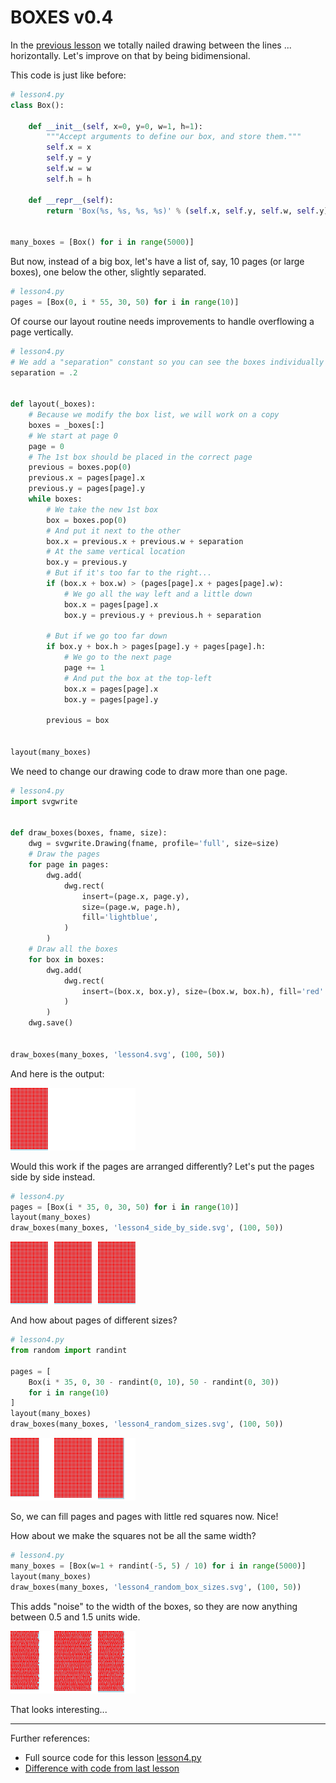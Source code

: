 # BOXES v0.4

In the [previous lesson](lesson3.run.html) we totally nailed drawing between
the lines ... horizontally. Let's improve on that by being bidimensional.

This code is just like before:

```python
# lesson4.py
class Box():

    def __init__(self, x=0, y=0, w=1, h=1):
        """Accept arguments to define our box, and store them."""
        self.x = x
        self.y = y
        self.w = w
        self.h = h

    def __repr__(self):
        return 'Box(%s, %s, %s, %s)' % (self.x, self.y, self.w, self.y)


many_boxes = [Box() for i in range(5000)]

```

But now, instead of a big box, let's have a list of, say, 10 pages (or large
boxes), one below the other, slightly separated.

```python
# lesson4.py
pages = [Box(0, i * 55, 30, 50) for i in range(10)]

```

Of course our layout routine needs improvements to handle overflowing a
page vertically.

```python
# lesson4.py
# We add a "separation" constant so you can see the boxes individually
separation = .2


def layout(_boxes):
    # Because we modify the box list, we will work on a copy
    boxes = _boxes[:]
    # We start at page 0
    page = 0
    # The 1st box should be placed in the correct page
    previous = boxes.pop(0)
    previous.x = pages[page].x
    previous.y = pages[page].y
    while boxes:
        # We take the new 1st box
        box = boxes.pop(0)
        # And put it next to the other
        box.x = previous.x + previous.w + separation
        # At the same vertical location
        box.y = previous.y
        # But if it's too far to the right...
        if (box.x + box.w) > (pages[page].x + pages[page].w):
            # We go all the way left and a little down
            box.x = pages[page].x
            box.y = previous.y + previous.h + separation

        # But if we go too far down
        if box.y + box.h > pages[page].y + pages[page].h:
            # We go to the next page
            page += 1
            # And put the box at the top-left
            box.x = pages[page].x
            box.y = pages[page].y

        previous = box


layout(many_boxes)

```

We need to change our drawing code to draw more than one page.

```python
# lesson4.py
import svgwrite


def draw_boxes(boxes, fname, size):
    dwg = svgwrite.Drawing(fname, profile='full', size=size)
    # Draw the pages
    for page in pages:
        dwg.add(
            dwg.rect(
                insert=(page.x, page.y),
                size=(page.w, page.h),
                fill='lightblue',
            )
        )
    # Draw all the boxes
    for box in boxes:
        dwg.add(
            dwg.rect(
                insert=(box.x, box.y), size=(box.w, box.h), fill='red'
            )
        )
    dwg.save()


draw_boxes(many_boxes, 'lesson4.svg', (100, 50))

```

And here is the output:

![lesson4.svg](lesson4.svg)

Would this work if the pages are arranged differently? Let's put the pages
side by side instead.

```python
# lesson4.py
pages = [Box(i * 35, 0, 30, 50) for i in range(10)]
layout(many_boxes)
draw_boxes(many_boxes, 'lesson4_side_by_side.svg', (100, 50))

```

![lesson4_side_by_side.svg](lesson4_side_by_side.svg)

And how about pages of different sizes?

```python
# lesson4.py
from random import randint

pages = [
    Box(i * 35, 0, 30 - randint(0, 10), 50 - randint(0, 30))
    for i in range(10)
]
layout(many_boxes)
draw_boxes(many_boxes, 'lesson4_random_sizes.svg', (100, 50))

```

![lesson4_random_sizes.svg](lesson4_random_sizes.svg)

So, we can fill pages and pages with little red squares now. Nice!

How about we make the squares not be all the same width?

```python
# lesson4.py
many_boxes = [Box(w=1 + randint(-5, 5) / 10) for i in range(5000)]
layout(many_boxes)
draw_boxes(many_boxes, 'lesson4_random_box_sizes.svg', (100, 50))

```

This adds "noise" to the width of the boxes, so they are now anything between 0.5 and 1.5 units wide.

![lesson4_random_box_sizes.svg](lesson4_random_box_sizes.svg)

That looks interesting...

----------

Further references:

* Full source code for this lesson [lesson4.py](lesson4.py.run.html)
* [Difference with code from last lesson](code/diffs/lesson3_lesson4.html)
